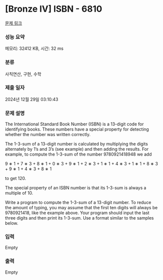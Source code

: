 # [Bronze IV] ISBN - 6810 

[문제 링크](https://www.acmicpc.net/problem/6810) 

### 성능 요약

메모리: 32412 KB, 시간: 32 ms

### 분류

사칙연산, 구현, 수학

### 제출 일자

2024년 12월 29일 03:10:43

### 문제 설명

<p>The International Standard Book Number (ISBN) is a 13-digit code for identifying books. These numbers have a special property for detecting whether the number was written correctly.</p>

<p>The 1-3-sum of a 13-digit number is calculated by multiplying the digits alternately by 1’s and 3’s (see example) and then adding the results. For example, to compute the 1-3-sum of the number 9780921418948 we add</p>

<p>9 ∗ 1 + 7 ∗ 3 + 8 ∗ 1 + 0 ∗ 3 + 9 ∗ 1 + 2 ∗ 3 + 1 ∗ 1 + 4 ∗ 3 + 1 ∗ 1 + 8 ∗ 3 + 9 ∗ 1 + 4 ∗ 3 + 8 ∗ 1</p>

<p>to get 120.</p>

<p>The special property of an ISBN number is that its 1-3-sum is always a multiple of 10.</p>

<p>Write a program to compute the 1-3-sum of a 13-digit number. To reduce the amount of typing, you may assume that the first ten digits will always be 9780921418, like the example above. Your program should input the last three digits and then print its 1-3-sum. Use a format similar to the samples below.</p>

### 입력 

 Empty

### 출력 

 Empty

